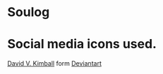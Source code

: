 # Soulog






# Social media icons used.

[David V. Kimball](davidvkimball.com) form [Deviantart](http://www.deviantart.com/art/Modern-Social-Media-Icons-513814974)
